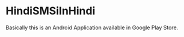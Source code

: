 HindiSMSiInHindi
================

Basically this is an Android Application available in Google Play Store.
